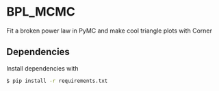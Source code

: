 # BPL_MCMC
Fit a broken power law in PyMC and make cool triangle plots with Corner



## Dependencies
Install dependencies with

```bash
$ pip install -r requirements.txt
```


